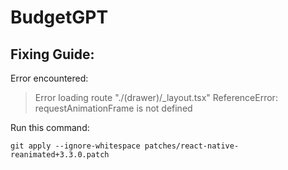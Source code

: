 # BudgetGPT

## Fixing Guide:

Error encountered:

> Error loading route "./(drawer)/\_layout.tsx" ReferenceError: requestAnimationFrame is not defined

Run this command:

    git apply --ignore-whitespace patches/react-native-reanimated+3.3.0.patch
